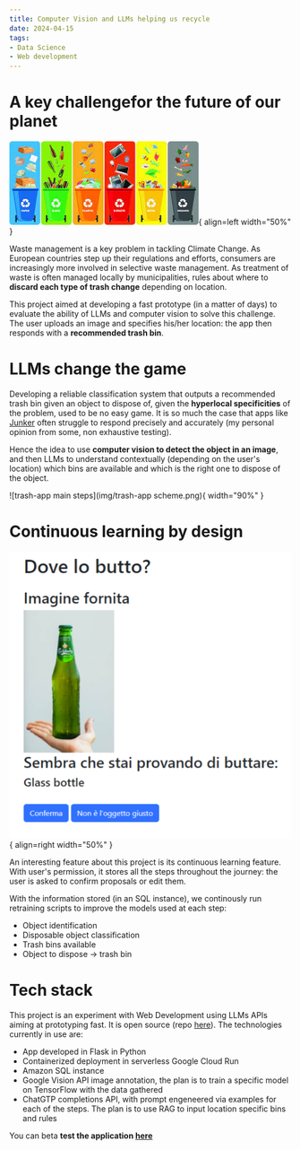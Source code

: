 ```yaml
---
title: Computer Vision and LLMs helping us recycle
date: 2024-04-15
tags:
- Data Science
- Web development
---
```

# A key challengefor the future of our planet

![pomocup on skis](img/recycle_bins.jpg){ align=left width="50%" }

Waste management is a key problem in tackling Climate Change. As European countries step up their regulations and efforts, consumers are increasingly more involved in selective waste management. As treatment of waste is often managed locally by municipalities, rules about where to **discard each type of trash change** depending on location.

This project aimed at developing a fast prototype (in a matter of days) to evaluate the ability of LLMs and computer vision to solve this challenge. The user uploads an image and specifies his/her location: the app then responds with a **recommended trash bin**. 

# LLMs change the game

Developing a reliable classification system that outputs a recommended trash bin given an object to dispose of, given the **hyperlocal specificities** of the problem, used to be no easy game. It is so much the case that apps like [Junker](https://www.junkerapp.it/) often struggle to respond precisely and accurately (my personal opinion from some, non exhaustive testing).

Hence the idea to use **computer vision to detect the object in an image**, and then LLMs to understand contextually (depending on the user's location) which bins are available and which is the right one to dispose of the object.

![trash-app main steps](img/trash-app scheme.png){ width="90%" }

# Continuous learning by design

![trash-app main steps](img/confirmation-page_trash-app.png){ align=right width="50%" }

An interesting feature about this project is its continuous learning feature. With user's permission, it stores all the steps throughout the journey: the user is asked to confirm proposals or edit them.

With the information stored (in an SQL instance), we continously run retraining scripts to improve the models used at each step:

* Object identification
* Disposable object classification
* Trash bins available
* Object to dispose -> trash bin

# Tech stack

This project is an experiment with Web Development using LLMs APIs aiming at prototyping fast. It is open source (repo [here](https://github.com/raphaFanti/trash_disposal_app)). The technologies currently in use are:

* App developed in Flask in Python
* Containerized deployment in serverless Google Cloud Run
* Amazon SQL instance
* Google Vision API image annotation, the plan is to train a specific model on TensorFlow with the data gathered
* ChatGTP completions API, with prompt engeneered via examples for each of the steps. The plan is to use RAG to input location specific bins and rules 

You can beta **test the application [here](https://trash-disposal-app-hmriz2x7fq-uc.a.run.app/)**
